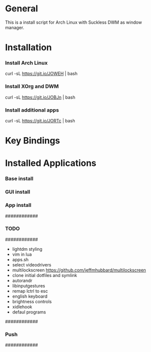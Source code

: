# General
This is a install script for Arch Linux with Suckless DWM as window manager.

# Installation

### Install Arch Linux
curl -sL https://git.io/JOWEH | bash

### Install XOrg and DWM
curl -sL https://git.io/JOBJn | bash

### Install additional apps
curl -sL https://git.io/JORTc | bash

# Key Bindings

# Installed Applications 
### Base install

### GUI install

### App install







############
### TODO ###
############

- lightdm styling
- vim in lua
- apps.sh
- select videodrivers
- multilockscreen https://github.com/jeffmhubbard/multilockscreen
- clone initial dotfiles and symlink
- autorandr
- libinputgestures
- remap lctrl to esc
- english keyboard
- brightness controls
- xidlehook
- defaul programs

############
### Push ###
############


